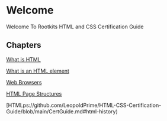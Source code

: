# Welcome
 Welcome To Rootkits HTML and CSS Certification Guide 
## Chapters
[What is HTML](ttps://github.com/LeopoldPrime/HTML-CSS-Certification-Guide/blob/main/CertGuide.md#what-is-html)

[What is an HTML element](https://github.com/LeopoldPrime/HTML-CSS-Certification-Guide/blob/main/CertGuide.md#what-is-an-html-element)

[Web Browsers](https://github.com/LeopoldPrime/HTML-CSS-Certification-Guide/blob/main/CertGuide.md#web-browsers)

[HTML Page Structures](https://github.com/LeopoldPrime/HTML-CSS-Certification-Guide/blob/main/CertGuide.md#html-page-structure)

[HTMLps://github.com/LeopoldPrime/HTML-CSS-Certification-Guide/blob/main/CertGuide.md#html-history)

[](https://github.com/LeopoldPrime/HTML-CSS-Certification-Guide/blob/main/CertGuide.md#html-editors)

[](https://github.com/LeopoldPrime/HTML-CSS-Certification-Guide/blob/main/CertGuide.md#html-basic-examples)

[](https://github.com/LeopoldPrime/HTML-CSS-Certification-Guide/blob/main/CertGuide.md#html-elements)

[](https://github.com/LeopoldPrime/HTML-CSS-Certification-Guide/blob/main/CertGuide.md#never-skip-the-end-tag)

[](https://github.com/LeopoldPrime/HTML-CSS-Certification-Guide/blob/main/CertGuide.md#empty-html-elements)

[](https://github.com/LeopoldPrime/HTML-CSS-Certification-Guide/blob/main/CertGuide.md#html-is-not-case-sensitive)

[](https://github.com/LeopoldPrime/HTML-CSS-Certification-Guide/blob/main/CertGuide.md#html-tag-reference)
